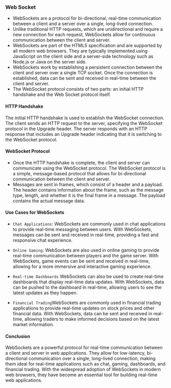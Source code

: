 ### Web Socket

- WebSockets are a protocol for bi-directional, real-time communication between a client and a server over a single, long-lived connection. 
- Unlike traditional HTTP requests, which are unidirectional and require a new connection for each request, WebSockets allow for continuous communication between the client and server.
- WebSockets are part of the HTML5 specification and are supported by all modern web browsers. They are typically implemented using JavaScript on the client side and a server-side technology such as Node.js or Java on the server side.
- WebSockets work by establishing a persistent connection between the client and server over a single TCP socket. Once the connection is established, data can be sent and received in real-time between the client and server.
- The WebSocket protocol consists of two parts: an initial HTTP handshake and the Web Socket protocol itself.

#### HTTP Handshake
The initial HTTP handshake is used to establish the WebSocket connection. The client sends an HTTP request to the server, specifying the WebSocket protocol in the Upgrade header. The server responds with an HTTP response that includes an Upgrade header indicating that it is switching to the WebSocket protocol.

#### WebSocket Protocol
- Once the HTTP handshake is complete, the client and server can communicate using the WebSocket protocol. The WebSocket protocol is a simple, message-based protocol that allows for bi-directional communication between the client and server.
- Messages are sent in frames, which consist of a header and a payload. The header contains information about the frame, such as the message type, length, and whether it is the final frame in a message. The payload contains the actual message data.

#### Use Cases for WebSockets
- `Chat Applications`: WebSockets are commonly used in chat applications to provide real-time messaging between users. With WebSockets, messages can be sent and received in real-time, providing a fast and responsive chat experience.

- `Online Gaming`: WebSockets are also used in online gaming to provide real-time communication between players and the game server. With WebSockets, game events can be sent and received in real-time, allowing for a more immersive and interactive gaming experience.

- `Real-time Dashboards` WebSockets can also be used to create real-time dashboards that display real-time data updates. With WebSockets, data can be pushed to the dashboard in real-time, allowing users to see the latest updates as they happen.

- `Financial Trading`WebSockets are commonly used in financial trading applications to provide real-time updates on stock prices and other financial data. With WebSockets, data can be sent and received in real-time, allowing traders to make informed decisions based on the latest market information.

#### Conclusion
WebSockets are a powerful protocol for real-time communication between a client and server in web applications. 
They allow for low-latency, bi-directional communication over a single, long-lived connection, making them ideal for real-time applications such as chat, gaming, dashboards, and financial trading. With the widespread adoption of WebSockets in modern web browsers, they have become an essential tool for building real-time web applications.